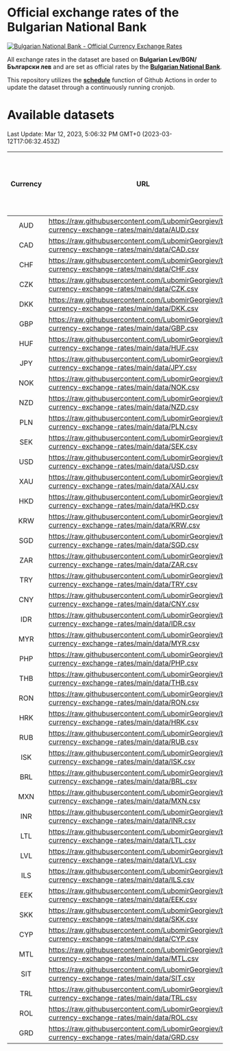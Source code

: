 # Official exchange rates of the Bulgarian National Bank

[![Bulgarian National Bank - Official Currency Exchange Rates](https://github.com/LubomirGeorgiev/bnb-currency-exchange-rates/actions/workflows/update-rates.yml/badge.svg?branch=main)](https://github.com/LubomirGeorgiev/bnb-currency-exchange-rates/actions/workflows/update-rates.yml)

All exchange rates in the dataset are based on **Bulgarian Lev/BGN/Български лев** and are set as official rates by the [**Bulgarian National Bank**](https://www.bnb.bg/Statistics/StExternalSector/StExchangeRates/StERForeignCurrencies/index.htm?toLang=_EN).

This repository utilizes the [**schedule**](https://docs.github.com/en/actions/reference/events-that-trigger-workflows) function of Github Actions in order to update the dataset through a continuously running cronjob.

# Available datasets

<!-- START LINKS (DO NOT EVER FU*ING DELETE THIS COMMENT FOR THE LOVE OF YOUR LIFE!!! IF YOU ARE CURIOS HOW IT WORKS, YOU CAN HAVE A LOOK AT ./src/updateReadme.ts) -->

Last Update: Mar 12, 2023, 5:06:32 PM GMT+0 (2023-03-12T17:06:32.453Z)

| Currency | URL                                                                                             | Number of records | Number of missing days that were filled in |
| :------: | ----------------------------------------------------------------------------------------------- | :---------------: | :----------------------------------------: |
|   AUD    | https://raw.githubusercontent.com/LubomirGeorgiev/bnb-currency-exchange-rates/main/data/AUD.csv |       8193        |                    2530                    |
|   CAD    | https://raw.githubusercontent.com/LubomirGeorgiev/bnb-currency-exchange-rates/main/data/CAD.csv |       8193        |                    2530                    |
|   CHF    | https://raw.githubusercontent.com/LubomirGeorgiev/bnb-currency-exchange-rates/main/data/CHF.csv |       8193        |                    2530                    |
|   CZK    | https://raw.githubusercontent.com/LubomirGeorgiev/bnb-currency-exchange-rates/main/data/CZK.csv |       8193        |                    2530                    |
|   DKK    | https://raw.githubusercontent.com/LubomirGeorgiev/bnb-currency-exchange-rates/main/data/DKK.csv |       8193        |                    2530                    |
|   GBP    | https://raw.githubusercontent.com/LubomirGeorgiev/bnb-currency-exchange-rates/main/data/GBP.csv |       8193        |                    2530                    |
|   HUF    | https://raw.githubusercontent.com/LubomirGeorgiev/bnb-currency-exchange-rates/main/data/HUF.csv |       8193        |                    2530                    |
|   JPY    | https://raw.githubusercontent.com/LubomirGeorgiev/bnb-currency-exchange-rates/main/data/JPY.csv |       8193        |                    2530                    |
|   NOK    | https://raw.githubusercontent.com/LubomirGeorgiev/bnb-currency-exchange-rates/main/data/NOK.csv |       8193        |                    2530                    |
|   NZD    | https://raw.githubusercontent.com/LubomirGeorgiev/bnb-currency-exchange-rates/main/data/NZD.csv |       8193        |                    2530                    |
|   PLN    | https://raw.githubusercontent.com/LubomirGeorgiev/bnb-currency-exchange-rates/main/data/PLN.csv |       8193        |                    2530                    |
|   SEK    | https://raw.githubusercontent.com/LubomirGeorgiev/bnb-currency-exchange-rates/main/data/SEK.csv |       8193        |                    2530                    |
|   USD    | https://raw.githubusercontent.com/LubomirGeorgiev/bnb-currency-exchange-rates/main/data/USD.csv |       8193        |                    2530                    |
|   XAU    | https://raw.githubusercontent.com/LubomirGeorgiev/bnb-currency-exchange-rates/main/data/XAU.csv |       8193        |                    2532                    |
|   HKD    | https://raw.githubusercontent.com/LubomirGeorgiev/bnb-currency-exchange-rates/main/data/HKD.csv |       7893        |                    2441                    |
|   KRW    | https://raw.githubusercontent.com/LubomirGeorgiev/bnb-currency-exchange-rates/main/data/KRW.csv |       7893        |                    2441                    |
|   SGD    | https://raw.githubusercontent.com/LubomirGeorgiev/bnb-currency-exchange-rates/main/data/SGD.csv |       7893        |                    2441                    |
|   ZAR    | https://raw.githubusercontent.com/LubomirGeorgiev/bnb-currency-exchange-rates/main/data/ZAR.csv |       7893        |                    2441                    |
|   TRY    | https://raw.githubusercontent.com/LubomirGeorgiev/bnb-currency-exchange-rates/main/data/TRY.csv |       6375        |                    1971                    |
|   CNY    | https://raw.githubusercontent.com/LubomirGeorgiev/bnb-currency-exchange-rates/main/data/CNY.csv |       6255        |                    1935                    |
|   IDR    | https://raw.githubusercontent.com/LubomirGeorgiev/bnb-currency-exchange-rates/main/data/IDR.csv |       6255        |                    1935                    |
|   MYR    | https://raw.githubusercontent.com/LubomirGeorgiev/bnb-currency-exchange-rates/main/data/MYR.csv |       6255        |                    1935                    |
|   PHP    | https://raw.githubusercontent.com/LubomirGeorgiev/bnb-currency-exchange-rates/main/data/PHP.csv |       6255        |                    1935                    |
|   THB    | https://raw.githubusercontent.com/LubomirGeorgiev/bnb-currency-exchange-rates/main/data/THB.csv |       6255        |                    1935                    |
|   RON    | https://raw.githubusercontent.com/LubomirGeorgiev/bnb-currency-exchange-rates/main/data/RON.csv |       6196        |                    1917                    |
|   HRK    | https://raw.githubusercontent.com/LubomirGeorgiev/bnb-currency-exchange-rates/main/data/HRK.csv |       6185        |                    1913                    |
|   RUB    | https://raw.githubusercontent.com/LubomirGeorgiev/bnb-currency-exchange-rates/main/data/RUB.csv |       5881        |                    1816                    |
|   ISK    | https://raw.githubusercontent.com/LubomirGeorgiev/bnb-currency-exchange-rates/main/data/ISK.csv |       5438        |                    1689                    |
|   BRL    | https://raw.githubusercontent.com/LubomirGeorgiev/bnb-currency-exchange-rates/main/data/BRL.csv |       5284        |                    1637                    |
|   MXN    | https://raw.githubusercontent.com/LubomirGeorgiev/bnb-currency-exchange-rates/main/data/MXN.csv |       5284        |                    1637                    |
|   INR    | https://raw.githubusercontent.com/LubomirGeorgiev/bnb-currency-exchange-rates/main/data/INR.csv |       4915        |                    1521                    |
|   LTL    | https://raw.githubusercontent.com/LubomirGeorgiev/bnb-currency-exchange-rates/main/data/LTL.csv |       4911        |                    1504                    |
|   LVL    | https://raw.githubusercontent.com/LubomirGeorgiev/bnb-currency-exchange-rates/main/data/LVL.csv |       4784        |                    1465                    |
|   ILS    | https://raw.githubusercontent.com/LubomirGeorgiev/bnb-currency-exchange-rates/main/data/ILS.csv |       4189        |                    1300                    |
|   EEK    | https://raw.githubusercontent.com/LubomirGeorgiev/bnb-currency-exchange-rates/main/data/EEK.csv |       4001        |                    1227                    |
|   SKK    | https://raw.githubusercontent.com/LubomirGeorgiev/bnb-currency-exchange-rates/main/data/SKK.csv |       2973        |                    915                     |
|   CYP    | https://raw.githubusercontent.com/LubomirGeorgiev/bnb-currency-exchange-rates/main/data/CYP.csv |       2905        |                    889                     |
|   MTL    | https://raw.githubusercontent.com/LubomirGeorgiev/bnb-currency-exchange-rates/main/data/MTL.csv |       2605        |                    800                     |
|   SIT    | https://raw.githubusercontent.com/LubomirGeorgiev/bnb-currency-exchange-rates/main/data/SIT.csv |       2542        |                    778                     |
|   TRL    | https://raw.githubusercontent.com/LubomirGeorgiev/bnb-currency-exchange-rates/main/data/TRL.csv |       1816        |                    557                     |
|   ROL    | https://raw.githubusercontent.com/LubomirGeorgiev/bnb-currency-exchange-rates/main/data/ROL.csv |       1697        |                    524                     |
|   GRD    | https://raw.githubusercontent.com/LubomirGeorgiev/bnb-currency-exchange-rates/main/data/GRD.csv |        359        |                    107                     |

<!-- END LINKS (DO NOT EVER FU*ING DELETE THIS COMMENT FOR THE LOVE OF YOUR LIFE!!! IF YOU ARE CURIOS HOW IT WORKS, YOU CAN HAVE A LOOK AT ./src/updateReadme.ts) -->
